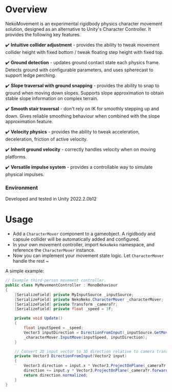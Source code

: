 # Overview
NekoMovement is an experimental rigidbody physics character movement solution, designed as an alternative to Unity's Character Controller. It provides the following key features.

:heavy_check_mark: **Intuitive collider adjustment** - provides the ability to tweak movement collider height with fixed bottom / tweak floating step height with fixed top.

:heavy_check_mark: **Ground detection** - updates ground contact state each physics frame. Detects ground with configurable parameters, and uses spherecast to support ledge perching. 

:heavy_check_mark: **Slope traversal with ground snapping** - provides the ability to snap to ground when moving down slopes. Supports slope approximation to obtain stable slope information on complex terrain.

:heavy_check_mark: **Smooth stair traversal** - don't rely on IK for smoothly stepping up and down. Gives reliable smoothing behaviour when combined with the slope approximation feature.    

:heavy_check_mark: **Velocity physics** - provides the ability to tweak acceleration, deceleration, friction of active velocity.

:heavy_check_mark: **Inherit ground velocity** - correctly handles velocity when on moving platforms.

:heavy_check_mark: **Versatile impulse system** - provides a controllable way to simulate physical impulses.


### Environment

Developed and tested in Unity 2022.2.0b12

# Usage

- Add a `CharacterMover` component to a gameobject. A rigidbody and capsule collider will be automatically added and configured.
- In your own movement controller, import `NekoNeko` namespace, and reference the `CharacterMover` instance.
- Now you can implement your movement state logic. Let `CharacterMover` handle the rest ~

A simple example:
```csharp
// Example third-person movement controller.
public class MyMovementController : MonoBehaviour
{
    [SerializeField] private MyInputSource _inputSource;
    [SerializeField] private NekoNeko.CharacterMover _characterMover;
    [SerializeField] private Transform _cameraTr;
    [SerializeField] private float _speed = 3f;

    private void Update()
    {
        float inputSpeed = _speed;
        Vector3 inputDirection = DirectionFromInput(_inputSource.GetMovementInput());
        _characterMover.InputMove(inputSpeed, inputDirection);
    }

    // Convert 2D input vector to 3D direction relative to camera transform.
    private Vector3 DirectionFromInput(Vector2 input)
    {
        Vector3 direction = input.x * Vector3.ProjectOnPlane(_cameraTr.right, Vector3.up);
        direction += input.y * Vector3.ProjectOnPlane(_cameraTr.forward, Vector3.up);
        return direction.normalized;
    }
}
```